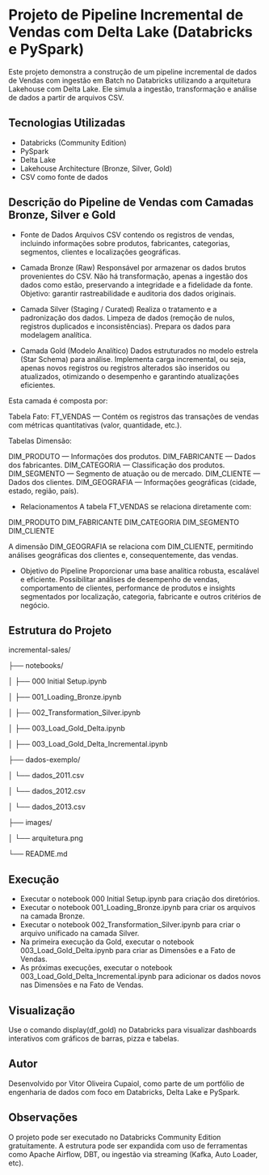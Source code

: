 # Projeto de Pipeline Incremental de Vendas com Delta Lake (Databricks e PySpark)

Este projeto demonstra a construção de um pipeline incremental de dados de Vendas com ingestão em Batch no Databricks utilizando a arquitetura Lakehouse com Delta Lake. Ele simula a ingestão, transformação e análise de dados a partir de arquivos CSV.

## Tecnologias Utilizadas

- Databricks (Community Edition)
- PySpark
- Delta Lake
- Lakehouse Architecture (Bronze, Silver, Gold)
- CSV como fonte de dados

## Descrição do Pipeline de Vendas com Camadas Bronze, Silver e Gold
- Fonte de Dados
Arquivos CSV contendo os registros de vendas, incluindo informações sobre produtos, fabricantes, categorias, segmentos, clientes e localizações geográficas.

- Camada Bronze (Raw)
Responsável por armazenar os dados brutos provenientes do CSV.
Não há transformação, apenas a ingestão dos dados como estão, preservando a integridade e a fidelidade da fonte.
Objetivo: garantir rastreabilidade e auditoria dos dados originais.

- Camada Silver (Staging / Curated)
Realiza o tratamento e a padronização dos dados.
Limpeza de dados (remoção de nulos, registros duplicados e inconsistências).
Prepara os dados para modelagem analítica.

- Camada Gold (Modelo Analítico)
Dados estruturados no modelo estrela (Star Schema) para análise.
Implementa carga incremental, ou seja, apenas novos registros ou registros alterados são inseridos ou atualizados, otimizando o desempenho e garantindo atualizações eficientes.

Esta camada é composta por:

Tabela Fato: FT_VENDAS — Contém os registros das transações de vendas com métricas quantitativas (valor, quantidade, etc.).

Tabelas Dimensão:

DIM_PRODUTO — Informações dos produtos.
DIM_FABRICANTE — Dados dos fabricantes.
DIM_CATEGORIA — Classificação dos produtos.
DIM_SEGMENTO — Segmento de atuação ou de mercado.
DIM_CLIENTE — Dados dos clientes.
DIM_GEOGRAFIA — Informações geográficas (cidade, estado, região, país).

- Relacionamentos
A tabela FT_VENDAS se relaciona diretamente com:

DIM_PRODUTO
DIM_FABRICANTE
DIM_CATEGORIA
DIM_SEGMENTO
DIM_CLIENTE

A dimensão DIM_GEOGRAFIA se relaciona com DIM_CLIENTE, permitindo análises geográficas dos clientes e, consequentemente, das vendas.

- Objetivo do Pipeline
Proporcionar uma base analítica robusta, escalável e eficiente.
Possibilitar análises de desempenho de vendas, comportamento de clientes, performance de produtos e insights segmentados por localização, categoria, fabricante e outros critérios de negócio.


## Estrutura do Projeto
incremental-sales/

├── notebooks/

│ ├── 000 Initial Setup.ipynb

│ ├── 001_Loading_Bronze.ipynb

│ ├── 002_Transformation_Silver.ipynb

│ ├── 003_Load_Gold_Delta.ipynb

│ ├── 003_Load_Gold_Delta_Incremental.ipynb

├── dados-exemplo/

│ └── dados_2011.csv

│ └── dados_2012.csv

│ └── dados_2013.csv

├── images/

│ └── arquitetura.png

└── README.md

## Execução
- Executar o notebook 000 Initial Setup.ipynb para criação dos diretórios.
- Executar o notebook 001_Loading_Bronze.ipynb para criar os arquivos na camada Bronze.
- Executar o notebook 002_Transformation_Silver.ipynb para criar o arquivo unificado na camada Silver.
- Na primeira execução da Gold, executar o notebook 003_Load_Gold_Delta.ipynb para criar as Dimensões e a Fato de Vendas.
- As próximas execuções, executar o notebook 003_Load_Gold_Delta_Incremental.ipynb para adicionar os dados novos nas Dimensões e na Fato de Vendas.

## Visualização
Use o comando display(df_gold) no Databricks para visualizar dashboards interativos com gráficos de barras, pizza e tabelas.

## Autor
Desenvolvido por Vitor Oliveira Cupaiol, como parte de um portfólio de engenharia de dados com foco em Databricks, Delta Lake e PySpark.

## Observações
O projeto pode ser executado no Databricks Community Edition gratuitamente.
A estrutura pode ser expandida com uso de ferramentas como Apache Airflow, DBT, ou ingestão via streaming (Kafka, Auto Loader, etc).

